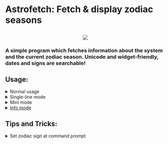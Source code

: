 <h1>Astrofetch: Fetch & display zodiac seasons</h1>
<h2 align=center>
  <img src="https://github.com/longtallsammy/astrofetch/assets/66911338/156d1a8c-2129-4a6b-817c-5eaa9bb0800f">
</h2>
<h3>A simple program which fetches information about the system and the current zodiac season. Unicode and widget-friendly, dates and signs are searchable!</h3>
<h2>Usage:</h2>
<details>
  <summary>Normal usage</summary>
  <p></p>
  <p>Display a logo of todays zodiac sign, some information about it, and fetch system specs.</p>
  <b>
    
    astrofetch
  
  </b>
</details>

<details>
  <summary>Single-line mode</summary>
  <p></p>
  <p>Omit logo and system specs; instead print the time, date, and season on a single line.</p>
  <b>
    
    astrofetch -s
  
  </b>
  <p><b>Output:</b>
    
  >   14:36, May 18, Taurus season.
    
  </p>
   <p><b>
    
   - Unicode mode

   </b></p>
  <p></p>
  <p>Return the current time, and the unicode symbol for the current zodiac season.</p>
  <b>

    astrofetch -s -u
    
  </b>
  <p><b>Output:</b>

  >  14:36 ♉
    
  </p>
</details>

<details>
  <summary>Mini mode</summary>
  <p></p>
  <p>Return the name of the current season, and nothing else.</p>
  <b>
    
    astrofetch -m
  
  </b>
  <p><b>Output:</b></p>
  <p>
    
  >   Taurus
       
  </p>
  <p><b>
    
   - Unicode mode

   </b></p>
  <p></p>
  <p>Return the current season as a unicode symbol instead of text.</p>
  <b>

    astrofetch -m -u
    
  </b>
  <p><b>Output:</b>

  >   ♉
    
  </p>
</details>

<details>
  <summary><u>Info mode</u></summary>
  <p></p>
  <p><b>Date search:</b></p>
  <p>Return what season a given date lies in.</p>
  <b>
    
    astrofetch -i jan 1
  
  </b>
  <p><b>Output:</b>
    
   >  Capricorn season runs from December 22 to January 19.
    
  </p>
  <p><b>
    
   - Unicode mode

  </b></p>
  <p><b>Sign search</b></p>
  <p></p>
  <p>Return the given date as a unicode symbol instead of text.</p>
  <b>

    astrofetch -i jan 1 -u
    
  </b>
  <p><b>Output:</b>

   >  ♑
    
  </p>
  <p>Return information about a given zodiac sign.</p>
  <b>

    astrofetch -i capricorn
    
  </b>
  <p><b>Output:</b>

   >  Capricorn season runs from December 22 to January 19.
   > 
   >  Planet: Saturn
   > 
   >  Element: Earth
   > 
   >  Modality: Cardinal
    
  </p>
 <p><b>  
   
   -  Unicode mode

  </b></p>
  <p></p>
  <p>Return the unicode symbol of the sign given, and show date range of the season.</p>
  <b>

    astrofetch -i capricorn -u
    
  </b>
  <p><b>Output:</b></p>
  
   >  ♑ Dec 22 -> Jan 19
    
</details>
<h2>Tips and Tricks:</h2>
<details>
  <summary>Set zodiac sign at command prompt</summary>
  <p>

    export PS1="$(astrofetch -i jan 1 -u) \u@\h: \W $ "
    
  </p>
  <p>Will set the unicode zodiac symbol of any date at the start of the command prompt. Try adding your birthday!</p>
</details>
